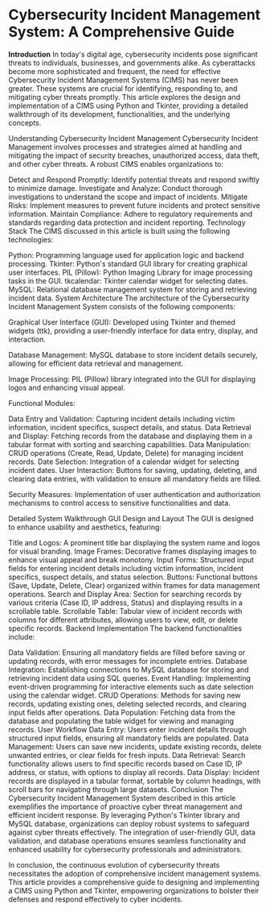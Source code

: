 # Cybersecurity Incident Management System: A Comprehensive Guide

**Introduction**
In today's digital age, cybersecurity incidents pose significant threats to individuals, businesses, and governments alike. As cyberattacks become more sophisticated and frequent, the need for effective Cybersecurity Incident Management Systems (CIMS) has never been greater. These systems are crucial for identifying, responding to, and mitigating cyber threats promptly. This article explores the design and implementation of a CIMS using Python and Tkinter, providing a detailed walkthrough of its development, functionalities, and the underlying concepts.

Understanding Cybersecurity Incident Management
Cybersecurity Incident Management involves processes and strategies aimed at handling and mitigating the impact of security breaches, unauthorized access, data theft, and other cyber threats. A robust CIMS enables organizations to:

Detect and Respond Promptly: Identify potential threats and respond swiftly to minimize damage.
Investigate and Analyze: Conduct thorough investigations to understand the scope and impact of incidents.
Mitigate Risks: Implement measures to prevent future incidents and protect sensitive information.
Maintain Compliance: Adhere to regulatory requirements and standards regarding data protection and incident reporting.
Technology Stack
The CIMS discussed in this article is built using the following technologies:

Python: Programming language used for application logic and backend processing.
Tkinter: Python's standard GUI library for creating graphical user interfaces.
PIL (Pillow): Python Imaging Library for image processing tasks in the GUI.
tkcalendar: Tkinter calendar widget for selecting dates.
MySQL: Relational database management system for storing and retrieving incident data.
System Architecture
The architecture of the Cybersecurity Incident Management System consists of the following components:

Graphical User Interface (GUI): Developed using Tkinter and themed widgets (ttk), providing a user-friendly interface for data entry, display, and interaction.

Database Management: MySQL database to store incident details securely, allowing for efficient data retrieval and management.

Image Processing: PIL (Pillow) library integrated into the GUI for displaying logos and enhancing visual appeal.

Functional Modules:

Data Entry and Validation: Capturing incident details including victim information, incident specifics, suspect details, and status.
Data Retrieval and Display: Fetching records from the database and displaying them in a tabular format with sorting and searching capabilities.
Data Manipulation: CRUD operations (Create, Read, Update, Delete) for managing incident records.
Date Selection: Integration of a calendar widget for selecting incident dates.
User Interaction: Buttons for saving, updating, deleting, and clearing data entries, with validation to ensure all mandatory fields are filled.

Security Measures: Implementation of user authentication and authorization mechanisms to control access to sensitive functionalities and data.

Detailed System Walkthrough
GUI Design and Layout
The GUI is designed to enhance usability and aesthetics, featuring:

Title and Logos: A prominent title bar displaying the system name and logos for visual branding.
Image Frames: Decorative frames displaying images to enhance visual appeal and break monotony.
Input Forms: Structured input fields for entering incident details including victim information, incident specifics, suspect details, and status selection.
Buttons: Functional buttons (Save, Update, Delete, Clear) organized within frames for data management operations.
Search and Display Area: Section for searching records by various criteria (Case ID, IP address, Status) and displaying results in a scrollable table.
Scrollable Table: Tabular view of incident records with columns for different attributes, allowing users to view, edit, or delete specific records.
Backend Implementation
The backend functionalities include:

Data Validation: Ensuring all mandatory fields are filled before saving or updating records, with error messages for incomplete entries.
Database Integration: Establishing connections to MySQL database for storing and retrieving incident data using SQL queries.
Event Handling: Implementing event-driven programming for interactive elements such as date selection using the calendar widget.
CRUD Operations: Methods for saving new records, updating existing ones, deleting selected records, and clearing input fields after operations.
Data Population: Fetching data from the database and populating the table widget for viewing and managing records.
User Workflow
Data Entry: Users enter incident details through structured input fields, ensuring all mandatory fields are populated.
Data Management: Users can save new incidents, update existing records, delete unwanted entries, or clear fields for fresh inputs.
Data Retrieval: Search functionality allows users to find specific records based on Case ID, IP address, or status, with options to display all records.
Data Display: Incident records are displayed in a tabular format, sortable by column headings, with scroll bars for navigating through large datasets.
Conclusion
The Cybersecurity Incident Management System described in this article exemplifies the importance of proactive cyber threat management and efficient incident response. By leveraging Python's Tkinter library and MySQL database, organizations can deploy robust systems to safeguard against cyber threats effectively. The integration of user-friendly GUI, data validation, and database operations ensures seamless functionality and enhanced usability for cybersecurity professionals and administrators.

In conclusion, the continuous evolution of cybersecurity threats necessitates the adoption of comprehensive incident management systems. This article provides a comprehensive guide to designing and implementing a CIMS using Python and Tkinter, empowering organizations to bolster their defenses and respond effectively to cyber incidents.